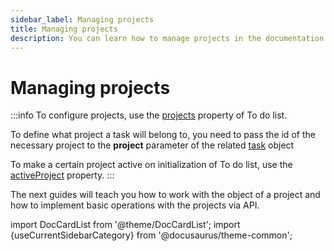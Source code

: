 ```yaml
---
sidebar_label: Managing projects
title: Managing projects
description: You can learn how to manage projects in the documentation of the DHTMLX JavaScript To Do List library. Browse developer guides and API reference, try out code examples and live demos, and download a free 30-day evaluation version of DHTMLX To Do List.
---
```


# Managing projects


:::info
To configure projects, use the [projects](api/configs/projects_config/) property of To do list.

To define what project a task will belong to, you need to pass the id of the necessary project to the **project** parameter of the related [task](api/configs/tasks_config.md) object

To make a certain project active on initialization of To do list, use the [activeProject](../../api/configs/activeproject_config/) property.
:::


The next guides will teach you how to work with the object of a project and how to implement basic operations with the projects via API.

import DocCardList from '@theme/DocCardList';
import {useCurrentSidebarCategory} from '@docusaurus/theme-common';

<DocCardList items={useCurrentSidebarCategory().items}/>
